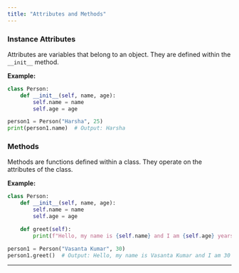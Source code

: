 ```yaml
---
title: "Attributes and Methods"
---
```


### Instance Attributes

Attributes are variables that belong to an object. They are defined within the `__init__` method.

**Example:**
```python
class Person:
    def __init__(self, name, age):
        self.name = name
        self.age = age

person1 = Person("Harsha", 25)
print(person1.name)  # Output: Harsha
```

### Methods

Methods are functions defined within a class. They operate on the attributes of the class.

**Example:**
```python
class Person:
    def __init__(self, name, age):
        self.name = name
        self.age = age

    def greet(self):
        print(f"Hello, my name is {self.name} and I am {self.age} years old.")

person1 = Person("Vasanta Kumar", 30)
person1.greet()  # Output: Hello, my name is Vasanta Kumar and I am 30 years old.
```

---
